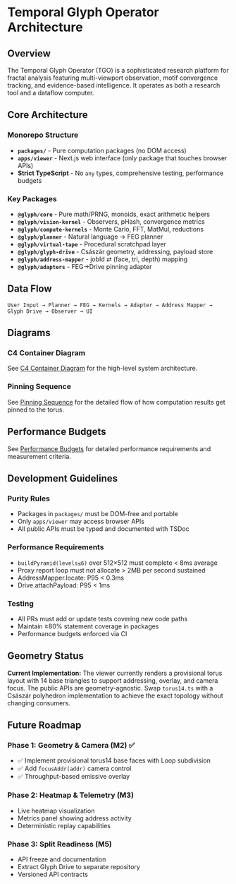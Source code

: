 # Temporal Glyph Operator Architecture

## Overview

The Temporal Glyph Operator (TGO) is a sophisticated research platform for fractal analysis featuring multi-viewport observation, motif convergence tracking, and evidence-based intelligence. It operates as both a research tool and a dataflow computer.

## Core Architecture

### Monorepo Structure
- **`packages/`** - Pure computation packages (no DOM access)
- **`apps/viewer`** - Next.js web interface (only package that touches browser APIs)
- **Strict TypeScript** - No `any` types, comprehensive testing, performance budgets

### Key Packages
- **`@glyph/core`** - Pure math/PRNG, monoids, exact arithmetic helpers
- **`@glyph/vision-kernel`** - Observers, pHash, convergence metrics
- **`@glyph/compute-kernels`** - Monte Carlo, FFT, MatMul, reductions
- **`@glyph/planner`** - Natural language → FEG planner
- **`@glyph/virtual-tape`** - Procedural scratchpad layer
- **`@glyph/glyph-drive`** - Császár geometry, addressing, payload store
- **`@glyph/address-mapper`** - jobId ⇄ (face, tri, depth) mapping
- **`@glyph/adapters`** - FEG→Drive pinning adapter

## Data Flow

```
User Input → Planner → FEG → Kernels → Adapter → Address Mapper → Glyph Drive → Observer → UI
```

## Diagrams

### C4 Container Diagram
See [C4 Container Diagram](diagrams/c4-containers.md) for the high-level system architecture.

### Pinning Sequence
See [Pinning Sequence](diagrams/pinning-sequence.md) for the detailed flow of how computation results get pinned to the torus.

## Performance Budgets

See [Performance Budgets](perf.md) for detailed performance requirements and measurement criteria.

## Development Guidelines

### Purity Rules
- Packages in `packages/` must be DOM-free and portable
- Only `apps/viewer` may access browser APIs
- All public APIs must be typed and documented with TSDoc

### Performance Requirements
- `buildPyramid(levels≤6)` over 512×512 must complete < 8ms average
- Proxy report loop must not allocate > 2MB per second sustained
- AddressMapper.locate: P95 < 0.3ms
- Drive.attachPayload: P95 < 1ms

### Testing
- All PRs must add or update tests covering new code paths
- Maintain ≥80% statement coverage in packages
- Performance budgets enforced via CI

## Geometry Status

**Current Implementation:** The viewer currently renders a provisional torus layout with 14 base triangles to support addressing, overlay, and camera focus. The public APIs are geometry-agnostic. Swap `torus14.ts` with a Császár polyhedron implementation to achieve the exact topology without changing consumers.

## Future Roadmap

### Phase 1: Geometry & Camera (M2) ✅
- ✅ Implement provisional torus14 base faces with Loop subdivision
- ✅ Add `focusAddr(addr)` camera control
- ✅ Throughput-based emissive overlay

### Phase 2: Heatmap & Telemetry (M3)
- Live heatmap visualization
- Metrics panel showing address activity
- Deterministic replay capabilities

### Phase 3: Split Readiness (M5)
- API freeze and documentation
- Extract Glyph Drive to separate repository
- Versioned API contracts
